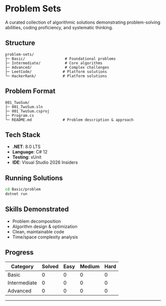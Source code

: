 ﻿# Problem Sets

A curated collection of algorithmic solutions demonstrating problem-solving abilities, coding proficiency, and systematic thinking.

## Structure

```
problem-sets/
├─ Basic/                  # Foundational problems
├─ Intermediate/           # Core algorithms
├─ Advanced/               # Complex challenges
├─ LeetCode/              # Platform solutions
└─ HackerRank/            # Platform solutions
```

## Problem Format

```
001_TwoSum/
├─ 001_TwoSum.sln
├─ 001_TwoSum.csproj
├─ Program.cs
└─ README.md              # Problem description & approach
```

## Tech Stack

- **.NET**: 8.0 LTS
- **Language**: C# 12
- **Testing**: xUnit
- **IDE**: Visual Studio 2026 Insiders

## Running Solutions

```bash
cd Basic/problem
dotnet run
```

## Skills Demonstrated

- Problem decomposition
- Algorithm design & optimization
- Clean, maintainable code
- Time/space complexity analysis

## Progress

| Category | Solved | Easy | Medium | Hard |
|----------|--------|------|--------|------|
| Basic | 0 | 0 | 0 | 0 |
| Intermediate | 0 | 0 | 0 | 0 |
| Advanced | 0 | 0 | 0 | 0 |

---
